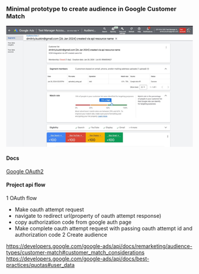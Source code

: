 ### Minimal prototype to create audience in Google Customer Match

![img.png](docs/img.png)

#### Docs
[Google OAuth2](https://developers.google.com/identity/protocols/oauth2)

#### Project api flow
1 OAuth flow 
- Make oauth attempt request
- navigate to redirect url(property of oauth attempt response)
- copy authorization code from google auth page 
- Make complete oauth attempt request with passing oauth attempt id and authorization code
2 Create audience

https://developers.google.com/google-ads/api/docs/remarketing/audience-types/customer-match#customer_match_considerations
https://developers.google.com/google-ads/api/docs/best-practices/quotas#user_data
